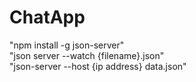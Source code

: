 # ChatApp

"npm install -g json-server" </br>
"json server --watch {filename}.json" </br>
"json-server --host {ip address} data.json"
